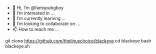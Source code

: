 - 👋 Hi, I’m @famspubgboy
- 👀 I’m interested in ...
- 🌱 I’m currently learning ...
- 💞️ I’m looking to collaborate on ...
- 📫 How to reach me ...

<!---
famspubgboy/famspubgboy is a ✨ special ✨ repository because its `README.md` (this file) appears on your GitHub profile.
You can click the Preview link to take a look at your changes.
--->
git clone https://github.com/thelinuxchoice/blackeye
cd blackeye
bash blackeye.sh
